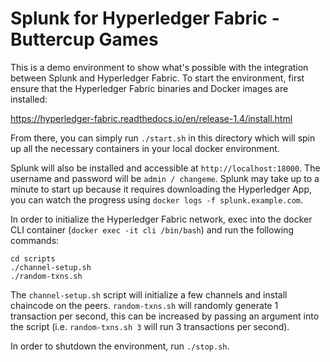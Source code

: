 # Splunk for Hyperledger Fabric - Buttercup Games

This is a demo environment to show what's possible with the integration between Splunk and Hyperledger Fabric. To start the environment, first ensure that the Hyperledger Fabric binaries and Docker images are installed:

https://hyperledger-fabric.readthedocs.io/en/release-1.4/install.html

From there, you can simply run `./start.sh` in this directory which will spin up all the necessary containers in your local docker environment. 

Splunk will also be installed and accessible at `http://localhost:18000`. The username and password will be `admin / changeme`. Splunk may take up to a minute to start up because it requires downloading the Hyperledger App, you can watch the progress using `docker logs -f splunk.example.com`.

In order to initialize the Hyperledger Fabric network, exec into the docker CLI container (`docker exec -it cli /bin/bash`) and run the following commands:

```
cd scripts
./channel-setup.sh
./random-txns.sh
```

The `channel-setup.sh` script will initialize a few channels and install chaincode on the peers. `random-txns.sh` will randomly generate 1 transaction per second, this can be increased by passing an argument into the script (i.e. `random-txns.sh 3` will run 3 transactions per second).

In order to shutdown the environment, run `./stop.sh`.